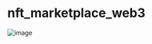 # nft_marketplace_web3
![image](https://user-images.githubusercontent.com/105868553/230790886-b47923ca-a266-47c9-b161-a00e67e308bc.png)
